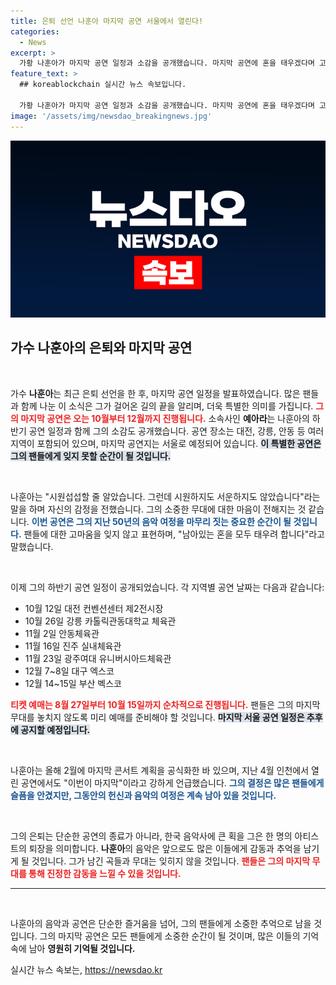 ```yaml
---
title: 은퇴 선언 나훈아 마지막 공연 서울에서 열린다!
categories:
  - News
excerpt: >
  가황 나훈아가 마지막 공연 일정과 소감을 공개했습니다. 마지막 공연에 혼을 태우겠다며 고마움을 전한 그가 남긴 음악 여정을 함께합니다. 공연은 10월부터 12월까지 진행되며, 서울 공연 일정은 추후 발표됩니다.
feature_text: >
  ## koreablockchain 실시간 뉴스 속보입니다.

  가황 나훈아가 마지막 공연 일정과 소감을 공개했습니다. 마지막 공연에 혼을 태우겠다며 고마움을 전한 그가 남긴 음악 여정을 함께합니다. 공연은 10월부터 12월까지 진행되며, 서울 공연 일정은 추후 발표됩니다.
image: '/assets/img/newsdao_breakingnews.jpg'
---
```


<p><img src="/assets/img/newsdao_breakingnews.jpg" alt="koreablockchain 속보" /></p>

<h2 data-ke-size="size26">가수 나훈아의 은퇴와 마지막 공연</h2>

<p data-ke-size="size16">&nbsp;</p>

<p>가수 <b>나훈아</b>는 최근 은퇴 선언을 한 후, 마지막 공연 일정을 발표하였습니다. 많은 팬들과 함께 나눈 이 소식은 그가 걸어온 길의 끝을 알리며, 더욱 특별한 의미를 가집니다. <b><span style="color: #ee2323;">그의 마지막 공연은 오는 10월부터 12월까지 진행됩니다.</span></b> 소속사인 <b>예아라</b>는 나훈아의 하반기 공연 일정과 함께 그의 소감도 공개했습니다. 공연 장소는 대전, 강릉, 안동 등 여러 지역이 포함되어 있으며, 마지막 공연지는 서울로 예정되어 있습니다. <b><span style="background-color: #21538527;">이 특별한 공연은 그의 팬들에게 잊지 못할 순간이 될 것입니다.</span></b> </p>

<p data-ke-size="size16">&nbsp;</p>

<p>나훈아는 "시원섭섭할 줄 알았습니다. 그런데 시원하지도 서운하지도 않았습니다"라는 말을 하며 자신의 감정을 전했습니다. 그의 소중한 무대에 대한 마음이 전해지는 것 같습니다. <b><span style="color: #1a5490;">이번 공연은 그의 지난 50년의 음악 여정을 마무리 짓는 중요한 순간이 될 것입니다.</span></b> 팬들에 대한 고마움을 잊지 않고 표현하며, "남아있는 혼을 모두 태우려 합니다"라고 말했습니다. </p>

<p data-ke-size="size16">&nbsp;</p>

<p>이제 그의 하반기 공연 일정이 공개되었습니다. 각 지역별 공연 날짜는 다음과 같습니다:</p>

<ul>
<li>10월 12일 대전 컨벤션센터 제2전시장</li>
<li>10월 26일 강릉 카톨릭관동대학교 체육관</li>
<li>11월 2일 안동체육관</li>
<li>11월 16일 진주 실내체육관</li>
<li>11월 23일 광주여대 유니버시아드체육관</li>
<li>12월 7~8일 대구 엑스코</li>
<li>12월 14~15일 부산 벡스코</li>
</ul>

<p><b><span style="color: #ee2323;">티켓 예매는 8월 27일부터 10월 15일까지 순차적으로 진행됩니다.</span></b> 팬들은 그의 마지막 무대를 놓치지 않도록 미리 예매를 준비해야 할 것입니다. <b><span style="background-color: #21538527;">마지막 서울 공연 일정은 추후에 공지할 예정입니다.</span></b></p>

<p data-ke-size="size16">&nbsp;</p>

<p>나훈아는 올해 2월에 마지막 콘서트 계획을 공식화한 바 있으며, 지난 4월 인천에서 열린 공연에서도 "이번이 마지막"이라고 강하게 언급했습니다. <b><span style="color: #1a5490;">그의 결정은 많은 팬들에게 슬픔을 안겼지만, 그동안의 헌신과 음악의 여정은 계속 남아 있을 것입니다.</span></b> </p>

<p data-ke-size="size16">&nbsp;</p>

<p>그의 은퇴는 단순한 공연의 종료가 아니라, 한국 음악사에 큰 획을 그은 한 명의 아티스트의 퇴장을 의미합니다. <b>나훈아</b>의 음악은 앞으로도 많은 이들에게 감동과 추억을 남기게 될 것입니다. 그가 남긴 곡들과 무대는 잊히지 않을 것입니다. <b><span style="color: #ee2323;">팬들은 그의 마지막 무대를 통해 진정한 감동을 느낄 수 있을 것입니다.</span></b> </p>

<hr>

<p data-ke-size="size16">&nbsp;</p>

<p>나훈아의 음악과 공연은 단순한 즐거움을 넘어, 그의 팬들에게 소중한 추억으로 남을 것입니다. 그의 마지막 공연은 모든 팬들에게 소중한 순간이 될 것이며, 많은 이들의 기억 속에 남아 <b>영원히 기억될 것입니다.</b> </p>
실시간 뉴스 속보는, <a href="https://newsdao.kr" rel="dofollow">https://newsdao.kr</a>


